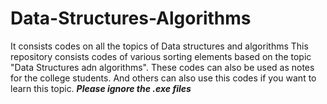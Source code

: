 # Data-Structures-Algorithms
It consists codes on all the topics of Data structures and algorithms
This repository consists codes of various sorting elements based on the topic "Data Structures adn algorithms". These codes can also be used as notes for the college students. And others can also use this codes if you want to learn this topic.
***Please ignore the .exe files***
